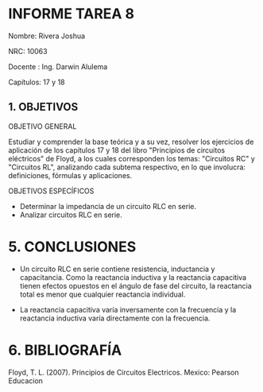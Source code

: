 # INFORME TAREA 8

Nombre: Rivera Joshua

NRC: 10063

Docente : Ing. Darwin Alulema

Capítulos: 17 y 18

## 1. OBJETIVOS

OBJETIVO GENERAL

Estudiar y comprender la base teórica y a su vez, resolver los ejercicios de aplicación de los capítulos 17 y 18 del libro "Principios de circuitos eléctricos" de Floyd, a los cuales corresponden los temas: "Circuitos RC" y "Circuitos RL", analizando cada subtema respectivo, en lo que involucra: definiciones, fórmulas y aplicaciones.

OBJETIVOS ESPECÍFICOS

* Determinar la impedancia de un circuito RLC en serie.
* Analizar circuitos RLC en serie.

# 5. CONCLUSIONES

* Un circuito RLC en serie contiene resistencia, inductancia y capacitancia. Como la reactancia inductiva y la reactancia capacitiva tienen efectos opuestos en el ángulo de fase
del circuito, la reactancia total es menor que cualquier reactancia individual.

* La reactancia capacitiva varía inversamente con la frecuencia y la reactancia inductiva varía directamente con la frecuencia.

# 6. BIBLIOGRAFÍA

Floyd, T. L. (2007). Principios de Circuitos Electricos. Mexico: Pearson Educacion
